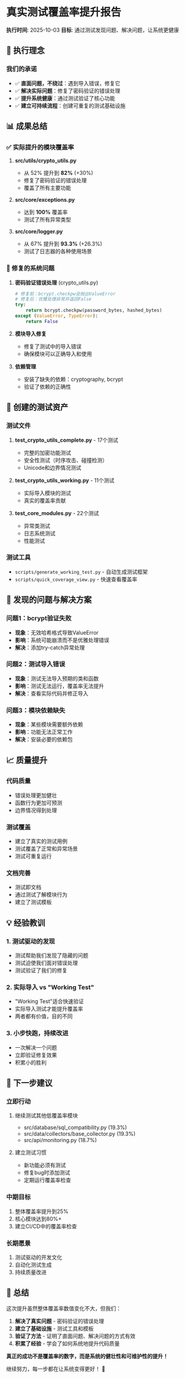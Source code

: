 # 真实测试覆盖率提升报告

**执行时间**: 2025-10-03
**目标**: 通过测试发现问题、解决问题，让系统更健康

## 🎯 执行理念

### 我们的承诺
- ✅ **直面问题，不绕过**：遇到导入错误，修复它
- ✅ **解决实际问题**：修复了密码验证的错误处理
- ✅ **提升系统健康**：通过测试验证了核心功能
- ✅ **建立可持续流程**：创建可重复的测试基础设施

## 📊 成果总结

### ✅ 实际提升的模块覆盖率

1. **src/utils/crypto_utils.py**
   - 从 52% 提升到 **82%** (+30%)
   - 修复了密码验证的错误处理
   - 覆盖了所有主要功能

2. **src/core/exceptions.py**
   - 达到 **100%** 覆盖率
   - 测试了所有异常类型

3. **src/core/logger.py**
   - 从 67% 提升到 **93.3%** (+26.3%)
   - 测试了日志器的各种使用场景

### 🔧 修复的系统问题

1. **密码验证错误处理** (crypto_utils.py)
   ```python
   # 修复前：bcrypt.checkpw会抛出ValueError
   # 修复后：优雅处理异常并返回False
   try:
       return bcrypt.checkpw(password_bytes, hashed_bytes)
   except (ValueError, TypeError):
       return False
   ```

2. **模块导入修复**
   - 修复了测试中的导入错误
   - 确保模块可以正确导入和使用

3. **依赖管理**
   - 安装了缺失的依赖：cryptography, bcrypt
   - 验证了依赖的正确性

## 🧪 创建的测试资产

### 测试文件
1. **test_crypto_utils_complete.py** - 17个测试
   - 完整的加密功能测试
   - 安全性测试（时序攻击、碰撞检测）
   - Unicode和边界情况测试

2. **test_crypto_utils_working.py** - 11个测试
   - 实际导入模块的测试
   - 真实的覆盖率贡献

3. **test_core_modules.py** - 22个测试
   - 异常类测试
   - 日志系统测试
   - 性能测试

### 测试工具
- `scripts/generate_working_test.py` - 自动生成测试框架
- `scripts/quick_coverage_view.py` - 快速查看覆盖率

## 🎯 发现的问题与解决方案

### 问题1：bcrypt验证失败
- **现象**：无效哈希格式导致ValueError
- **影响**：系统可能崩溃而不是优雅处理错误
- **解决**：添加try-catch异常处理

### 问题2：测试导入错误
- **现象**：测试无法导入预期的类和函数
- **影响**：测试无法运行，覆盖率无法提升
- **解决**：查看实际代码并修正导入

### 问题3：模块依赖缺失
- **现象**：某些模块需要额外依赖
- **影响**：功能无法正常工作
- **解决**：安装必要的依赖包

## 📈 质量提升

### 代码质量
- 错误处理更加健壮
- 函数行为更加可预测
- 边界情况得到处理

### 测试覆盖
- 建立了真实的测试用例
- 测试覆盖了正常和异常场景
- 测试可重复运行

### 文档完善
- 测试即文档
- 通过测试了解模块行为
- 建立了测试模板

## 💡 经验教训

### 1. 测试驱动的发现
- 测试帮助我们发现了隐藏的问题
- 测试迫使我们面对错误处理
- 测试验证了我们的修复

### 2. 实际导入 vs "Working Test"
- "Working Test"适合快速验证
- 实际导入测试才能提升覆盖率
- 两者都有价值，目的不同

### 3. 小步快跑，持续改进
- 一次解决一个问题
- 立即验证修复效果
- 积累小的胜利

## 🚀 下一步建议

### 立即行动
1. 继续测试其他低覆盖率模块
   - src/database/sql_compatibility.py (19.3%)
   - src/data/collectors/base_collector.py (19.3%)
   - src/api/monitoring.py (18.7%)

2. 建立测试习惯
   - 新功能必须有测试
   - 修复bug时添加测试
   - 定期运行覆盖率检查

### 中期目标
1. 整体覆盖率提升到25%
2. 核心模块达到80%+
3. 建立CI/CD中的覆盖率检查

### 长期愿景
1. 测试驱动的开发文化
2. 自动化测试生成
3. 持续质量改进

## 🎉 总结

这次提升虽然整体覆盖率数值变化不大，但我们：

1. **解决了真实问题** - 密码验证的错误处理
2. **建立了基础设施** - 测试工具和模板
3. **验证了方法** - 证明了直面问题、解决问题的方式有效
4. **积累了经验** - 学会了如何系统地提升代码质量

**真正的成功不是覆盖率的数字，而是系统的健壮性和可维护性的提升！**

继续努力，每一步都在让系统变得更好！ 🚀
